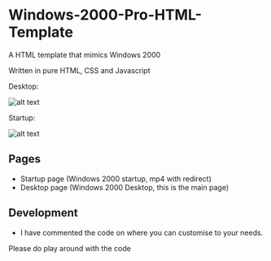# Windows-2000-Pro-HTML-Template
 A HTML template that mimics Windows 2000

Written in pure HTML, CSS and Javascript

Desktop:

![alt text](https://i.ibb.co/r3CsSSh/desktop.png)

Startup:

![alt text](https://i.ibb.co/tbJgFDj/startup.png)

## Pages

- Startup page (Windows 2000 startup, mp4 with redirect)
- Desktop page (Windows 2000 Desktop, this is the main page)

## Development
- I have commented the code on where you can customise to your needs.

Please do play around with the code
